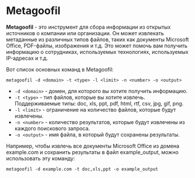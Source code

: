# Metagoofil

**Metagoofil** - это инструмент для сбора информации из открытых источников о компании или организации. Он может извлекать метаданные из различных типов файлов, таких как документы Microsoft Office, PDF-файлы, изображения и т.д. Это может помочь вам получить информацию о сотрудниках, используемых технологиях, используемых IP-адресах и т.д.

Вот список основных команд в Metagoofil:

```
metagoofil -d <domain> -t <type> -l <limit> -n <number> -o <output>
```

- `-d <domain>` - домен, для которого вы хотите получить информацию.
- `-t <type>` - тип файлов, которые вы хотите извлечь. Поддерживаемые типы: doc, xls, ppt, pdf, html, rtf, csv, jpg, gif, png.
- `-l <limit>` - ограничение на количество файлов, которые будут извлечены.
- `-n <number>` - количество результатов, которые будут извлечены из каждого поискового запроса.
- `-o <output>` - имя файла, в который будут сохранены результаты.

Например, чтобы извлечь все документы Microsoft Office из домена example.com и сохранить результаты в файл example_output,
можно использовать эту команду:

```
metagoofil -d example.com -t doc,xls,ppt -o example_output
```